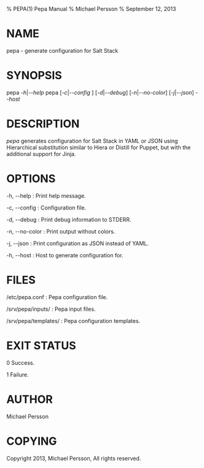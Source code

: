 % PEPA(1) Pepa Manual
% Michael Persson
% September 12, 2013

# NAME

pepa - generate configuration for Salt Stack

# SYNOPSIS

pepa *-h*|*--help*
pepa [*-c*|*--config* <file>] [*-d*|*--debug*] [*-n*|*--no-color*] [*-j*|*--json*] *--host* <hostname>

# DESCRIPTION

*pepa* generates configuration for Salt Stack in YAML or JSON using Hierarchical substitution similar to Hiera or Distill for Puppet, but with the additional support for Jinja.

# OPTIONS

-h, --help
:   Print help message.

-c, --config
:   Configuration file.

-d, --debug
:   Print debug information to STDERR.

-n, --no-color
:   Print output without colors.

-j, --json
:   Print configuration as JSON instead of YAML.

-h, --host
:   Host to generate configuration for.

# FILES

/etc/pepa.conf
:   Pepa configuration file.

/srv/pepa/inputs/
:   Pepa input files.

/srv/pepa/templates/
:   Pepa configuration templates.

# EXIT STATUS

0
    Success.

1
    Failure.


# AUTHOR

Michael Persson

# COPYING

Copyright 2013, Michael Persson, All rights reserved.
